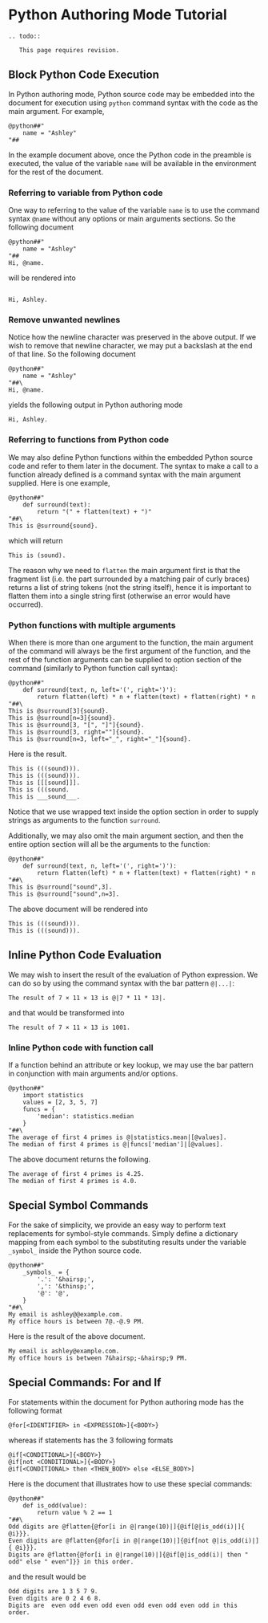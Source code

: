 # Python Authoring Mode Tutorial

```{eval-rst}
.. todo::

   This page requires revision.
```

## Block Python Code Execution

In Python authoring mode,
Python source code may be embedded into the document for execution
using `python` command syntax with the code as the main argument.
For example,

```text
@python##"
    name = "Ashley"
"##
```

In the example document above, once the Python code in the preamble is executed,
the value of the variable `name` will be available in the environment
for the rest of the document. 

### Referring to variable from Python code

One way to referring to the value of the variable `name`
is to use the command syntax `@name` without any options or main arguments sections.
So the following document

```text
@python##"
    name = "Ashley"
"##
Hi, @name.
```

will be rendered into 

```text
 
Hi, Ashley.
``` 

### Remove unwanted newlines

Notice how the newline character was preserved in the above output.
If we wish to remove that newline character,
we may put a backslash at the end of that line.
So the following document

```text
@python##"
    name = "Ashley"
"##\
Hi, @name.
```

yields the following output in Python authoring mode

```text
Hi, Ashley.
```

### Referring to functions from Python code

We may also define Python functions within the embedded Python source code
and refer to them later in the document. 
The syntax to make a call to a function already defined
is a command syntax with the main argument supplied.
Here is one example,

```text
@python##"
    def surround(text):
        return "(" + flatten(text) + ")"
"##\
This is @surround{sound}.
```

which will return

```text
This is (sound).
```

The reason why we need to `flatten` the main argument first is that
the fragment list (i.e. the part surrounded by a matching pair of curly braces)
returns a list of string tokens (not the string itself),
hence it is important to flatten them into a single string first
(otherwise an error would have occurred).

### Python functions with multiple arguments

When there is more than one argument to the function,
the main argument of the command will always be the first argument of the function,
and the rest of the function arguments can be supplied
to option section of the command (similarly to Python function call syntax):

```text
@python##"
    def surround(text, n, left='(', right=')'):
        return flatten(left) * n + flatten(text) + flatten(right) * n
"##\
This is @surround[3]{sound}.
This is @surround[n=3]{sound}.
This is @surround[3, "[", "]"]{sound}.
This is @surround[3, right=""]{sound}.
This is @surround[n=3, left="_", right="_"]{sound}.
```

Here is the result.

```text
This is (((sound))).
This is (((sound))).
This is [[[sound]]].
This is (((sound.
This is ___sound___.
```

Notice that we use wrapped text inside the option section
in order to supply strings as arguments to the function `surround`.

Additionally, we may also omit the main argument section,
and then the entire option section will all be the arguments to the function:

```text
@python##"
    def surround(text, n, left='(', right=')'):
        return flatten(left) * n + flatten(text) + flatten(right) * n
"##\
This is @surround["sound",3].
This is @surround["sound",n=3].
```

The above document will be rendered into

```text
This is (((sound))).
This is (((sound))).
```


## Inline Python Code Evaluation

We may wish to insert the result of the evaluation of Python expression.
We can do so by using the command syntax with the bar pattern `@|...|`:

```text
The result of 7 × 11 × 13 is @|7 * 11 * 13|.
```

and that would be transformed into

```text
The result of 7 × 11 × 13 is 1001.
```

### Inline Python code with function call

If a function behind an attribute or key lookup,
we may use the bar pattern in conjunction with main arguments and/or options.

```text
@python##"
    import statistics
    values = [2, 3, 5, 7]
    funcs = {
        'median': statistics.median
    }
"##\
The average of first 4 primes is @|statistics.mean|[@values].
The median of first 4 primes is @|funcs['median']|[@values].
```

The above document returns the following.

```text
The average of first 4 primes is 4.25.
The median of first 4 primes is 4.0.
```


## Special Symbol Commands

For the sake of simplicity,
we provide an easy way to perform text replacements for symbol-style commands.
Simply define a dictionary mapping from each symbol to the substituting results
under the variable `_symbol_` inside the Python source code.

```text
@python##"
    _symbols_ = {
        '.': '&hairsp;',
        ',': '&thinsp;',
        '@': '@',
    }
"##\
My email is ashley@@example.com.
My office hours is between 7@.-@.9 PM.
```

Here is the result of the above document.

```text
My email is ashley@example.com.
My office hours is between 7&hairsp;-&hairsp;9 PM.
```


## Special Commands: For and If

For statements within the document for Python authoring mode
has the following format

```text
@for[<IDENTIFIER> in <EXPRESSION>]{<BODY>}
```

whereas if statements has the 3 following formats

```text
@if[<CONDITIONAL>]{<BODY>}
@if[not <CONDITIONAL>]{<BODY>}
@if[<CONDITIONAL> then <THEN_BODY> else <ELSE_BODY>]
```

Here is the document that illustrates how to use these special commands:

```text
@python##"
    def is_odd(value):
        return value % 2 == 1
"##\
Odd digits are @flatten{@for[i in @|range(10)|]{@if[@|is_odd(i)|]{ @i}}}.
Even digits are @flatten{@for[i in @|range(10)|]{@if[not @|is_odd(i)|]{ @i}}}.
Digits are @flatten{@for[i in @|range(10)|]{@if[@|is_odd(i)| then " odd" else " even"]}} in this order.
```

and the result would be

```text
Odd digits are 1 3 5 7 9.
Even digits are 0 2 4 6 8.
Digits are  even odd even odd even odd even odd even odd in this order.
```

